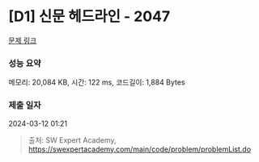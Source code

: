 # [D1] 신문 헤드라인 - 2047 

[문제 링크](https://swexpertacademy.com/main/code/problem/problemDetail.do?contestProbId=AV5QKsLaAy0DFAUq) 

### 성능 요약

메모리: 20,084 KB, 시간: 122 ms, 코드길이: 1,884 Bytes

### 제출 일자

2024-03-12 01:21



> 출처: SW Expert Academy, https://swexpertacademy.com/main/code/problem/problemList.do